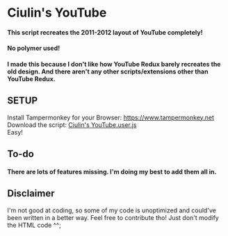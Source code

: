 # Ciulin's YouTube
#### This script recreates the 2011-2012 layout of YouTube completely!
#### No polymer used!

#### I made this because I don't like how YouTube Redux barely recreates the old design. And there aren't any other scripts/extensions other than YouTube Redux.

## SETUP

Install Tampermonkey for your Browser: https://www.tampermonkey.net<br/>
Download the script: [Ciulin's YouTube.user.js](https://github.com/ciulinuwu/ciulin-s-youtube/raw/main/Ciulin's%20YouTube.user.js)<br/>
Easy!

## To-do
#### There are lots of features missing. I'm doing my best to add them all in.

## Disclaimer
I'm not good at coding, so some of my code is unoptimized and could've been written in a better way.
Feel free to contribute tho! Just don't modify the HTML code ^^;
